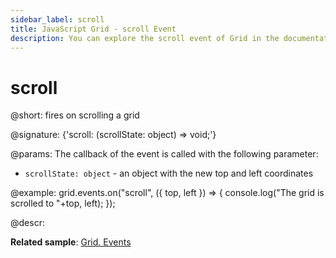 ```yaml
---
sidebar_label: scroll
title: JavaScript Grid - scroll Event 
description: You can explore the scroll event of Grid in the documentation of the DHTMLX JavaScript UI library. Browse developer guides and API reference, try out code examples and live demos, and download a free 30-day evaluation version of DHTMLX Suite.
---
```


# scroll

@short: fires on scrolling a grid

@signature: {'scroll: (scrollState: object) => void;'}

@params:
The callback of the event is called with the following parameter:

- `scrollState: object` - an object with the new top and left coordinates

@example:
grid.events.on("scroll", ({ top, left }) => {
    console.log("The grid is scrolled to "+top, left);
});

@descr:

**Related sample**: [Grid. Events](https://snippet.dhtmlx.com/9zeyp4ds)
